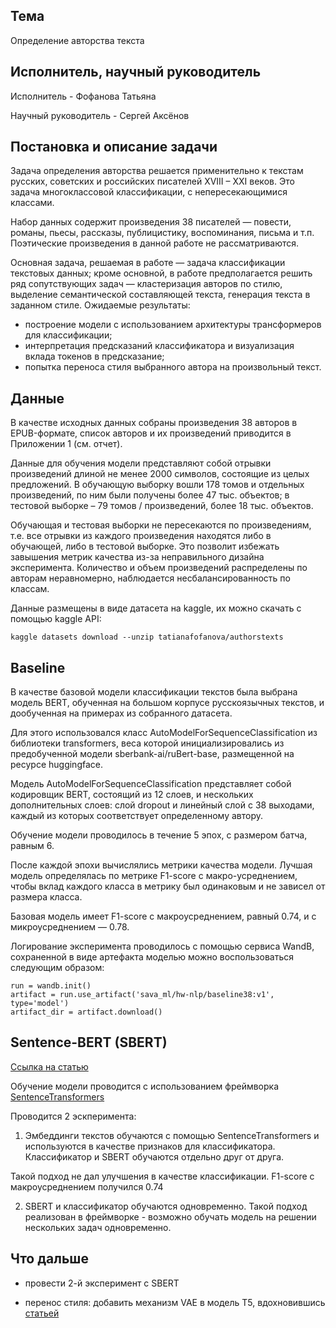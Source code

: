 <h2>Тема</h2>
Определение авторства текста

<h2>Исполнитель, научный руководитель</h2>
Исполнитель - Фофанова Татьяна

Научный руководитель - Сергей Аксёнов

<h2>Постановка и описание задачи</h2>
Задача определения авторства решается применительно к текстам русских, советских и российских писателей XVIII – XXI веков. Это задача многоклассовой классификации, с непересекающимися классами.

Набор данных содержит произведения 38 писателей — повести, романы, пьесы, рассказы, публицистику, воспоминания, письма и т.п. Поэтические произведения в данной работе не рассматриваются.

Основная задача, решаемая в работе — задача классификации текстовых данных; кроме основной, в работе предполагается решить ряд сопутствующих задач — кластеризация авторов по стилю, выделение семантической составляющей текста, генерация текста в заданном стиле.
Ожидаемые результаты: 
- построение модели с использованием архитектуры трансформеров для классификации;
- интерпретация предсказаний классификатора и визуализация вклада токенов в предсказание;
- попытка переноса стиля выбранного автора на произвольный текст. 

<h2>Данные</h2>
В качестве исходных данных собраны произведения 38 авторов в EPUB-формате, список авторов и их произведений приводится в Приложении 1 (см. отчет).

Данные для обучения модели представляют собой отрывки произведений длиной не менее 2000 символов, состоящие из целых предложений.
В обучающую выборку вошли 178 томов и отдельных произведений, по ним были получены более 47 тыс. объектов; в тестовой выборке – 79 томов / произведений, более 18 тыс. объектов.

Обучающая и тестовая выборки не пересекаются по произведениям, т.е. все отрывки из каждого произведения находятся либо в обучающей, либо в тестовой выборке. Это позволит избежать завышения метрик качества из-за неправильного дизайна эксперимента.
Количество и объем произведений распределены по авторам неравномерно, наблюдается несбалансированность по классам.

Данные размещены в виде датасета на kaggle, их можно скачать с помощью kaggle API:

<pre><code>kaggle datasets download --unzip tatianafofanova/authorstexts</code></pre>

<h2>Baseline</h2>

В качестве базовой модели классификации текстов была выбрана модель BERT, обученная на большом корпусе русскоязычных текстов, и дообученная на примерах из собранного датасета. 

Для этого использовался класс AutoModelForSequenceClassification из библиотеки transformers, веса которой инициализировались из предобученной модели sberbank-ai/ruBert-base, размещенной на ресурсе huggingface.

Модель AutoModelForSequenceClassification представляет собой кодировщик BERT, состоящий из 12 слоев, и нескольких дополнительных слоев: слой dropout и линейный слой с 38 выходами, каждый из которых соответствует определенному автору.

Обучение модели проводилось в течение 5 эпох, с размером батча, равным 6. 

После каждой эпохи вычислялись метрики качества модели. Лучшая модель определялась по метрике F1-score с макро-усреднением, чтобы вклад каждого класса в метрику был одинаковым и не зависел от размера класса.

Базовая модель имеет F1-score  с макроусреднением, равный 0.74, и c микроусреднением — 0.78.

Логирование эксперимента проводилось с помощью сервиса WandB, сохраненной в виде артефакта моделью можно воспользоваться следующим образом:

<pre><code>run = wandb.init()
artifact = run.use_artifact('sava_ml/hw-nlp/baseline38:v1', type='model')
artifact_dir = artifact.download()
</code></pre>

<h2>Sentence-BERT (SBERT)</h2>

<a href=https://arxiv.org/abs/1908.10084>Ссылка на статью</a>

Обучение модели проводится с использованием фреймворка <a href=https://www.sbert.net>SentenceTransformers</a>

Проводится 2 эскперимента: 

1. Эмбеддинги текстов обучаются с помощью SentenceTransformers и используются в качестве признаков для классификатора. Классификатор и SBERT обучаются отдельно друг от друга.

Такой подход не дал улучшения в качестве классификации. F1-score с макроусреднением получился 0.74

2. SBERT и классификатор обучаются одновременно. Такой подход реализован в фреймворке - возможно обучать модель на решении нескольких задач одновременно.

<h2>Что дальше</h2>

- провести 2-й эксперимент с SBERT

- перенос стиля: добавить механизм VAE в модель T5, вдохновившись <a href=https://arxiv.org/abs/2108.02446>статьей</a>


